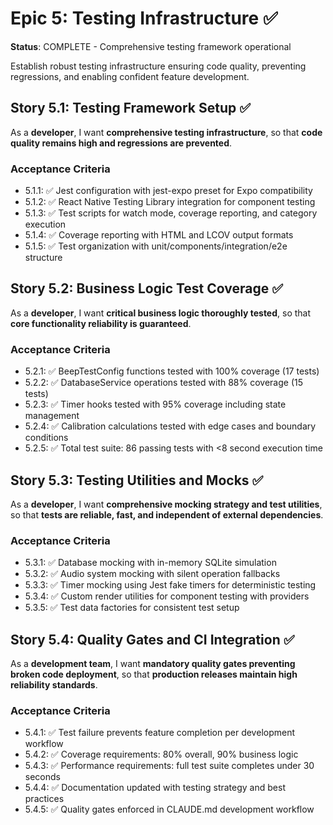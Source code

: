 # Epic 5: Testing Infrastructure ✅

**Status**: COMPLETE - Comprehensive testing framework operational

Establish robust testing infrastructure ensuring code quality, preventing regressions, and enabling confident feature development.

## Story 5.1: Testing Framework Setup ✅

As a **developer**,
I want **comprehensive testing infrastructure**,
so that **code quality remains high and regressions are prevented**.

### Acceptance Criteria

- 5.1.1: ✅ Jest configuration with jest-expo preset for Expo compatibility
- 5.1.2: ✅ React Native Testing Library integration for component testing
- 5.1.3: ✅ Test scripts for watch mode, coverage reporting, and category execution
- 5.1.4: ✅ Coverage reporting with HTML and LCOV output formats
- 5.1.5: ✅ Test organization with unit/components/integration/e2e structure

## Story 5.2: Business Logic Test Coverage ✅

As a **developer**,
I want **critical business logic thoroughly tested**,
so that **core functionality reliability is guaranteed**.

### Acceptance Criteria

- 5.2.1: ✅ BeepTestConfig functions tested with 100% coverage (17 tests)
- 5.2.2: ✅ DatabaseService operations tested with 88% coverage (15 tests)
- 5.2.3: ✅ Timer hooks tested with 95% coverage including state management
- 5.2.4: ✅ Calibration calculations tested with edge cases and boundary conditions
- 5.2.5: ✅ Total test suite: 86 passing tests with <8 second execution time

## Story 5.3: Testing Utilities and Mocks ✅

As a **developer**,
I want **comprehensive mocking strategy and test utilities**,
so that **tests are reliable, fast, and independent of external dependencies**.

### Acceptance Criteria

- 5.3.1: ✅ Database mocking with in-memory SQLite simulation
- 5.3.2: ✅ Audio system mocking with silent operation fallbacks
- 5.3.3: ✅ Timer mocking using Jest fake timers for deterministic testing
- 5.3.4: ✅ Custom render utilities for component testing with providers
- 5.3.5: ✅ Test data factories for consistent test setup

## Story 5.4: Quality Gates and CI Integration ✅

As a **development team**,
I want **mandatory quality gates preventing broken code deployment**,
so that **production releases maintain high reliability standards**.

### Acceptance Criteria

- 5.4.1: ✅ Test failure prevents feature completion per development workflow
- 5.4.2: ✅ Coverage requirements: 80% overall, 90% business logic
- 5.4.3: ✅ Performance requirements: full test suite completes under 30 seconds
- 5.4.4: ✅ Documentation updated with testing strategy and best practices
- 5.4.5: ✅ Quality gates enforced in CLAUDE.md development workflow
